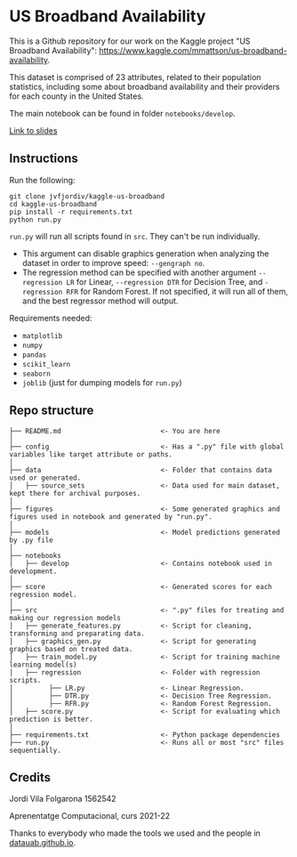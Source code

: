 # US Broadband Availability

This is a Github repository for our work on the Kaggle project "US Broadband Availability": https://www.kaggle.com/mmattson/us-broadband-availability.

This dataset is comprised of 23 attributes, related to their population statistics, including some about broadband availability and their providers for each county in the United States.

The main notebook can be found in folder `notebooks/develop`.

[Link to slides](https://docs.google.com/presentation/d/1zY-pLXvA7i32oYHrilYPkyFouNfZRb3wj7GLWrEO1GQ/edit?usp=sharing)

## Instructions

Run the following:
```
git clone jvfjordiv/kaggle-us-broadband
cd kaggle-us-broadband
pip install -r requirements.txt
python run.py
```

`run.py` will run all scripts found in `src`. They can't be run individually.
* This argument can disable graphics generation when analyzing the dataset in order to improve speed: `--gengraph no`.
* The regression method can be specified with another argument `--regression LR` for Linear, `--regression DTR` for Decision Tree, and `-regression RFR` for Random Forest. If not specified, it will run all of them, and the best regressor method will output.

Requirements needed:
* `matplotlib`
* `numpy`
* `pandas`
* `scikit_learn`
* `seaborn`
* `joblib` (just for dumping models for `run.py`)

## Repo structure 

```
├── README.md                         <- You are here
│
├── config                            <- Has a ".py" file with global variables like target attribute or paths.
│
├── data                              <- Folder that contains data used or generated.
│   ├── source_sets                   <- Data used for main dataset, kept there for archival purposes.
│
├── figures                           <- Some generated graphics and figures used in notebook and generated by "run.py".
│
├── models                            <- Model predictions generated by .py file
│
├── notebooks
│   ├── develop                       <- Contains notebook used in development.
│
├── score                             <- Generated scores for each regression model.
│
├── src                               <- ".py" files for treating and making our regression models 
│   ├── generate_features.py          <- Script for cleaning, transforming and preparating data.
│   ├── graphics_gen.py               <- Script for generating graphics based on treated data.
│   ├── train_model.py                <- Script for training machine learning model(s)
│   ├── regression                    <- Folder with regression scripts.
│         ├── LR.py                   <- Linear Regression.
│         ├── DTR.py                  <- Decision Tree Regression.
│         ├── RFR.py                  <- Random Forest Regression.
│   ├── score.py                      <- Script for evaluating which prediction is better.
│
├── requirements.txt                  <- Python package dependencies 
├── run.py                            <- Runs all or most "src" files sequentially.
```

## Credits

Jordi Vila Folgarona 1562542

Aprenentatge Computacional, curs 2021-22

Thanks to everybody who made the tools we used and the people in [datauab.github.io](https://datauab.github.io).
